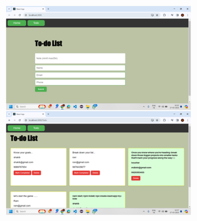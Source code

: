   <img src="https://github.com/mdshakibkoushar/to-do-List-React-Redux-Router-/blob/main/Screenshot%20(312).png">
  <img src="https://github.com/mdshakibkoushar/to-do-List-React-Redux-Router-/blob/main/output1.png">
  

